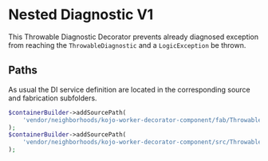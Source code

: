 # Nested Diagnostic V1
This Throwable Diagnostic Decorator prevents already diagnosed exception from reaching the `ThrowableDiagnostic` and a `LogicException` be thrown.

## Paths
As usual the DI service definition are located in the corresponding source and fabrication subfolders.

```php
$containerBuilder->addSourcePath(
    'vendor/neighborhoods/kojo-worker-decorator-component/fab/ThrowableDiagnosticV1Decorators/NestedDiagnosticV1'
);
$containerBuilder->addSourcePath(
    'vendor/neighborhoods/kojo-worker-decorator-component/src/ThrowableDiagnosticV1Decorators/NestedDiagnosticV1'
);
```
